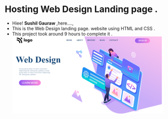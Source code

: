 #  Hosting Web Design Landing page .
+ Hiee! **Sushil Gauraw** ,here....,
+ This is the Web Design landing page. website using HTML and CSS .
+ This project took around 9 hours to complete it .
![web Dsign](./images/screencapture-file-D-live-class-project-8-index-html-2022-09-29-10_47_05.png)

